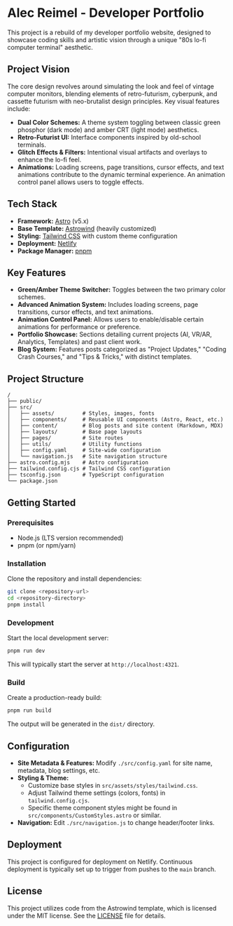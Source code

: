 # Alec Reimel - Developer Portfolio

This project is a rebuild of my developer portfolio website, designed to showcase coding skills and artistic vision through a unique "80s lo-fi computer terminal" aesthetic.

## Project Vision

The core design revolves around simulating the look and feel of vintage computer monitors, blending elements of retro-futurism, cyberpunk, and cassette futurism with neo-brutalist design principles. Key visual features include:

*   **Dual Color Schemes:** A theme system toggling between classic green phosphor (dark mode) and amber CRT (light mode) aesthetics.
*   **Retro-Futurist UI:** Interface components inspired by old-school terminals.
*   **Glitch Effects & Filters:** Intentional visual artifacts and overlays to enhance the lo-fi feel.
*   **Animations:** Loading screens, page transitions, cursor effects, and text animations contribute to the dynamic terminal experience. An animation control panel allows users to toggle effects.

## Tech Stack

*   **Framework:** [Astro](https://astro.build/) (v5.x)
*   **Base Template:** [Astrowind](https://github.com/onwidget/astrowind) (heavily customized)
*   **Styling:** [Tailwind CSS](https://tailwindcss.com/) with custom theme configuration
*   **Deployment:** [Netlify](https://www.netlify.com/)
*   **Package Manager:** [pnpm](https://pnpm.io/)

## Key Features

*   **Green/Amber Theme Switcher:** Toggles between the two primary color schemes.
*   **Advanced Animation System:** Includes loading screens, page transitions, cursor effects, and text animations.
*   **Animation Control Panel:** Allows users to enable/disable certain animations for performance or preference.
*   **Portfolio Showcase:** Sections detailing current projects (AI, VR/AR, Analytics, Templates) and past client work.
*   **Blog System:** Features posts categorized as "Project Updates," "Coding Crash Courses," and "Tips & Tricks," with distinct templates.

## Project Structure

```
/
├── public/
├── src/
│   ├── assets/         # Styles, images, fonts
│   ├── components/     # Reusable UI components (Astro, React, etc.)
│   ├── content/        # Blog posts and site content (Markdown, MDX)
│   ├── layouts/        # Base page layouts
│   ├── pages/          # Site routes
│   ├── utils/          # Utility functions
│   ├── config.yaml     # Site-wide configuration
│   └── navigation.js   # Site navigation structure
├── astro.config.mjs    # Astro configuration
├── tailwind.config.cjs # Tailwind CSS configuration
├── tsconfig.json       # TypeScript configuration
└── package.json
```

## Getting Started

### Prerequisites

*   Node.js (LTS version recommended)
*   pnpm (or npm/yarn)

### Installation

Clone the repository and install dependencies:

```bash
git clone <repository-url>
cd <repository-directory>
pnpm install
```

### Development

Start the local development server:

```bash
pnpm run dev
```

This will typically start the server at `http://localhost:4321`.

### Build

Create a production-ready build:

```bash
pnpm run build
```

The output will be generated in the `dist/` directory.

## Configuration

*   **Site Metadata & Features:** Modify `./src/config.yaml` for site name, metadata, blog settings, etc.
*   **Styling & Theme:**
    *   Customize base styles in `src/assets/styles/tailwind.css`.
    *   Adjust Tailwind theme settings (colors, fonts) in `tailwind.config.cjs`.
    *   Specific theme component styles might be found in `src/components/CustomStyles.astro` or similar.
*   **Navigation:** Edit `./src/navigation.js` to change header/footer links.

## Deployment

This project is configured for deployment on Netlify. Continuous deployment is typically set up to trigger from pushes to the `main` branch.

## License

This project utilizes code from the Astrowind template, which is licensed under the MIT license. See the [LICENSE](./LICENSE.md) file for details.
